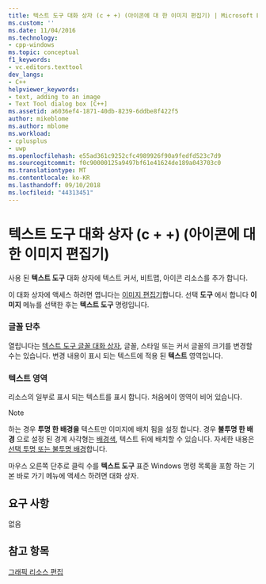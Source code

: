 ```yaml
---
title: 텍스트 도구 대화 상자 (c + +) (아이콘에 대 한 이미지 편집기) | Microsoft Docs
ms.custom: ''
ms.date: 11/04/2016
ms.technology:
- cpp-windows
ms.topic: conceptual
f1_keywords:
- vc.editors.texttool
dev_langs:
- C++
helpviewer_keywords:
- text, adding to an image
- Text Tool dialog box [C++]
ms.assetid: a6036ef4-1871-40db-8239-6ddbe8f422f5
author: mikeblome
ms.author: mblome
ms.workload:
- cplusplus
- uwp
ms.openlocfilehash: e55ad361c9252cfc4989926f90a9fedfd523c7d9
ms.sourcegitcommit: f0c90000125a9497bf61e41624de189a043703c0
ms.translationtype: MT
ms.contentlocale: ko-KR
ms.lasthandoff: 09/10/2018
ms.locfileid: "44313451"
---
```

# <a name="text-tool-dialog-box-c-image-editor-for-icons"></a>텍스트 도구 대화 상자 (c + +) (아이콘에 대 한 이미지 편집기)

사용 된 **텍스트 도구** 대화 상자에 텍스트 커서, 비트맵, 아이콘 리소스를 추가 합니다.

이 대화 상자에 액세스 하려면 엽니다는 [이미지 편집기](../windows/window-panes-image-editor-for-icons.md)합니다. 선택 **도구** 에서 합니다 **이미지** 메뉴를 선택한 후는 **텍스트 도구** 명령입니다.

### <a name="font-button"></a>글꼴 단추

열립니다는 [텍스트 도구 글꼴 대화 상자](../windows/text-tool-font-dialog-box-image-editor-for-icons.md), 글꼴, 스타일 또는 커서 글꼴의 크기를 변경할 수는 있습니다. 변경 내용이 표시 되는 텍스트에 적용 된 **텍스트** 영역입니다.

### <a name="text-area"></a>텍스트 영역

리소스의 일부로 표시 되는 텍스트를 표시 합니다. 처음에이 영역이 비어 있습니다.

> [!NOTE]
> 하는 경우 **투명 한 배경을** 텍스트만 이미지에 배치 됨을 설정 합니다. 경우 **불투명 한 배경** 으로 설정 된 경계 사각형는 [배경색](../windows/selecting-foreground-or-background-colors-image-editor-for-icons.md), 텍스트 뒤에 배치할 수 있습니다. 자세한 내용은 [선택 투명 또는 불투명 배경](../windows/choosing-a-transparent-or-opaque-background-image-editor-for-icons.md)합니다.

마우스 오른쪽 단추로 클릭 수를 **텍스트 도구** 표준 Windows 명령 목록을 포함 하는 기본 바로 가기 메뉴에 액세스 하려면 대화 상자.

## <a name="requirements"></a>요구 사항

없음

## <a name="see-also"></a>참고 항목

[그래픽 리소스 편집](../windows/editing-graphical-resources-image-editor-for-icons.md)